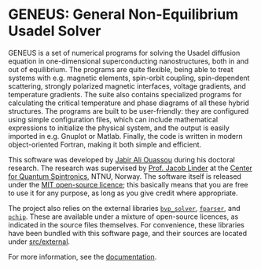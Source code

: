 # GENEUS: General Non-Equilibrium Usadel Solver

GENEUS is a set of numerical programs for solving the Usadel diffusion equation in one-dimensional superconducting nanostructures, both in and out of equilibrium.
The programs are quite flexible, being able to treat systems with e.g. magnetic elements, spin-orbit coupling, spin-dependent scattering, strongly polarized magnetic interfaces, voltage gradients, and temperature gradients.
The suite also contains specialized programs for calculating the critical temperature and phase diagrams of all these hybrid structures.
The programs are built to be user-friendly: they are configured using simple configuration files, which can include mathematical expressions to initialize the physical system, and the output is easily imported in e.g. Gnuplot or Matlab.
Finally, the code is written in modern object-oriented Fortran, making it both simple and efficient.

This software was developed by [Jabir Ali Ouassou](https://github.com/jabirali) during his doctoral research.
The research was supervised by [Prof. Jacob Linder](https://folk.ntnu.no/jacobrun/) at the [Center for Quantum Spintronics](https://www.ntnu.edu/quspin), NTNU, Norway.
The software itself is released under the [MIT open-source licence](https://github.com/jabirali/GENEUS/blob/master/LICENSE.md);
this basically means that you are free to use it for any purpose, as long as you give credit where appropriate.

The project also relies on the external libraries [`bvp_solver`](http://cs.stmarys.ca/~muir/BVP_SOLVER_Webpage.shtml), [`fparser`](http://fparser.sourceforge.net/), and [`pchip`](https://people.sc.fsu.edu/~jburkardt/f_src/pchip/pchip.html).
These are available under a mixture of open-source licences, as indicated in the source files themselves.
For convenience, these libraries have been bundled with this software page, and their sources are located under [src/external](https://github.com/jabirali/GENEUS/tree/master/src/external).

For more information, see the 
[documentation](https://jabirali.github.io/GENEUS/html/page/index.html).
